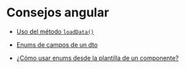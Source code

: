 # Consejos angular
- [Uso del método `loadData()`](./tips/load-data-method/index.md)

- [Enums de campos de un dto](./tips/enum-model-fields/index.md)

- [¿Cómo usar enums desde la plantilla de un componente?](./tips/how-to-use-enums-from-template/index.md)

